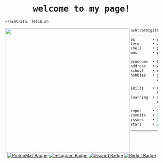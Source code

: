 <h1 align="center"><samp>welcome to my page!</samp></h1>

```sh
~/ashtrath: fetch.sh
```

<img align="left" src="https://github.com/ashtrath.png" width="411" />

```haskell
ashtrath@github
------------------------------
os        • windows 11 ltsc 24h2
term      • wezterm
shell     • pwsh 7.4.5
wms       • glazewm 3.1.1

pronouns  • he/him
address   • west java, indonesia
school    • smkn 1 ciomas
hobbies   • gaming, code, ricing,
            watching anime, drink coffee.

skills    • next.js, laravel, typescript,
            tailwindcss, mysql, figma
learning  • angular, flutter, vue.js,
            csharp, unity, nodejs,

repos     • 18 (contributed: 6)
commits   • 352
issues    • 11
stars     • 216
```

<hr />

<div align="center">
  
  [![ProtonMail Badge](https://img.shields.io/badge/ProtonMail-8B89CC?style=for-the-badge&logo=protonmail&logoColor=white)](mailto:ashtrath@pm.me)
  [![Instagram Badge](https://img.shields.io/badge/Instagram-E4405F?style=for-the-badge&logo=instagram&logoColor=white)](https://www.instagram.com/r.ashtrath/)
  [![Discord Badge](https://img.shields.io/badge/Discord-7289DA?style=for-the-badge&logo=discord&logoColor=white)](https://discord.com/users/354831939099688962)
  [![Reddit Badge](https://img.shields.io/badge/Reddit-FF4500?style=for-the-badge&logo=Reddit&logoColor=white)](https://www.reddit.com/user/Ashtrath)

</div>
